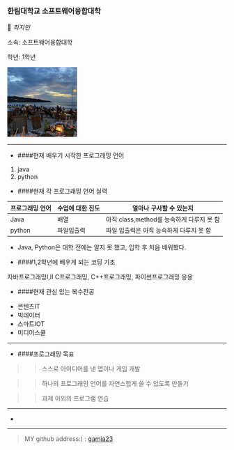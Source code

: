 ### 한림대학교 소프트웨어융합대학

👋 _최지민_

소속: 소프트웨어융합대학

학년: 1학년

<img src=KakaoTalk_20210519_021535230_02.jpg height=160 widht=160>
   

---

- ####현재 배우기 시작한 프로그래밍 언어

1. java
2. python

  


- ####현재 각 프로그래밍 언어 실력

|프로그래밍 언어 |수업에 대한 진도 |얼마나 구사할 수 있는지 |
|---------------|-----------------|-----------------------|
|Java           |배열             |아직 class,method를 능숙하게 다루지 못 함|
|python         |파일입출력       |파일 입출력은 아직 능숙하게 다루지 못 함|

* Java, Python은 대학 전에는 알지 못 했고, 입학 후 처음 배워봤다.


  


- ####1,2학년에 배우게 되는 코딩 기초

자바프로그래밍Ⅰ,Ⅱ C프로그래밍, C++프로그래밍, 파이썬프로그래밍 응용


  

- ####현재 관심 있는 복수전공

* 콘텐츠IT
* 빅데이터
* 스마트IOT
* 미디어스쿨

------------


- ####프로그래밍 목표

>> 스스로 아이디어를 낸 앱이나 게임 개발

>> 하나의 프로그래밍 언어를 자연스럽게 쓸 수 있도록 만들기

>> 과제 이외의 프로그램 연습

---------------

- 
  

-----------------

> MY github address:) : [gamja23][github]

[github]:http://github.com/gamja23



